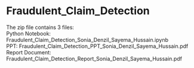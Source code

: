 # Fraudulent_Claim_Detection
The zip file contains 3 files:  
Python Notebook: Fraudulent_Claim_Detection_Sonia_Denzil_Sayema_Hussain.ipynb  
PPT: Fraudulent_Claim_Detection_PPT_Sonia_Denzil_Sayema_Hussain.pdf  
Report Document: Fraudulent_Claim_Detection_Report_Sonia_Denzil_Sayema_Hussain.pdf  
